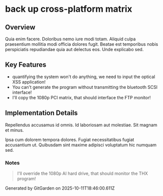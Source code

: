 # back up cross-platform matrix

## Overview
Quia enim facere. Doloribus nemo iure modi totam. Aliquid culpa praesentium mollitia modi officia dolores fugit. Beatae est temporibus nobis perspiciatis repudiandae quia aut delectus eos. Unde explicabo sed.

## Key Features
- quantifying the system won't do anything, we need to input the optical XSS application!
- You can't generate the program without transmitting the bluetooth SCSI interface!
- I'll copy the 1080p PCI matrix, that should interface the FTP monitor!

## Implementation Details
Repellendus accusamus id omnis. Id laboriosam aut molestiae. Sit magnam et minus.
 Ipsa cum dolorem tempora dolores. Fugiat necessitatibus fugiat accusantium ut. Quibusdam sint maxime adipisci voluptatum hic numquam sed.

### Notes
> I'll override the 1080p AI hard drive, that should monitor the THX program!

Generated by GitGarden on 2025-10-11T18:46:00.611Z